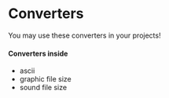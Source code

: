 # Converters

You may use these converters in your projects!

#### Converters inside
- ascii
- graphic file size
- sound file size
